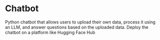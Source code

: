 # Chatbot
Python chatbot that allows users to upload their own data, process it using an LLM, and answer questions based on the uploaded data. Deploy the chatbot on a platform like Hugging Face Hub
